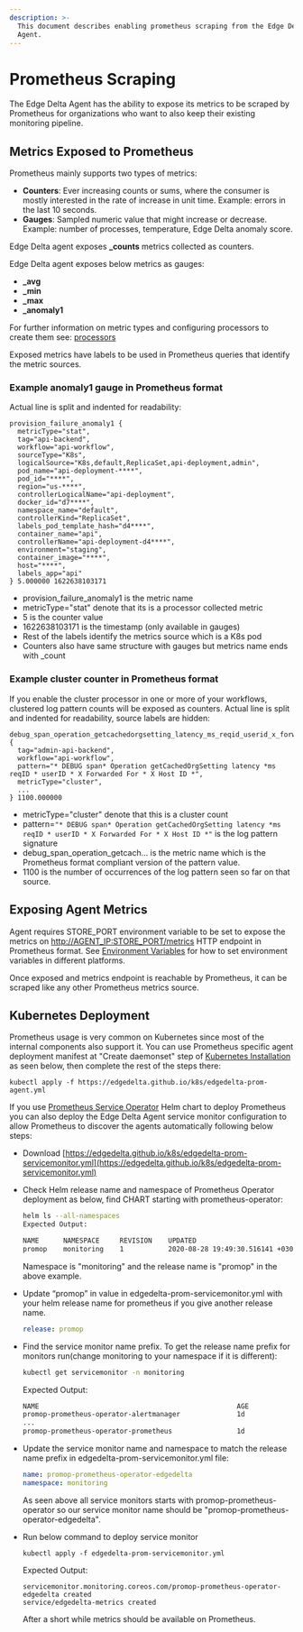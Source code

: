 ```yaml
---
description: >-
  This document describes enabling prometheus scraping from the Edge Delta
  Agent.
---
```


# Prometheus Scraping

The Edge Delta Agent has the ability to expose its metrics to be scraped by Prometheus for organizations who want to also keep their existing monitoring pipeline.

## Metrics Exposed to Prometheus

Prometheus mainly supports two types of metrics:

* **Counters**: Ever increasing counts or sums, where the consumer is mostly interested in the rate of increase in unit time. Example: errors in the last 10 seconds.
* **Gauges**: Sampled numeric value that might increase or decrease. Example: number of processes, temperature, Edge Delta anomaly score.

Edge Delta agent exposes **\_counts** metrics collected as counters.

Edge Delta agent exposes below metrics as gauges:

* **\_avg**
* **\_min**
* **\_max**
* **\_anomaly1**

For further information on metric types and configuring processors to create them see: [processors](../configuration/processors.md)

Exposed metrics have labels to be used in Prometheus queries that identify the metric sources.

### Example anomaly1 gauge in Prometheus format

Actual line is split and indented for readability:

```text
provision_failure_anomaly1 {
  metricType="stat",
  tag="api-backend",
  workflow="api-workflow",
  sourceType="K8s",
  logicalSource="K8s,default,ReplicaSet,api-deployment,admin",
  pod_name="api-deployment-****",
  pod_id="****",
  region="us-****",
  controllerLogicalName="api-deployment",
  docker_id="d7****",
  namespace_name="default",
  controllerKind="ReplicaSet",
  labels_pod_template_hash="d4****",
  container_name="api",
  controllerName="api-deployment-d4****",
  environment="staging",
  container_image="****",
  host="****",
  labels_app="api"
} 5.000000 1622638103171
```

* provision\_failure\_anomaly1 is the metric name
* metricType="stat" denote that its is a processor collected metric
* 5 is the counter value
* 1622638103171 is the timestamp \(only available in gauges\)
* Rest of the labels identify the metrics source which is a K8s pod
* Counters also have same structure with gauges but metrics name ends with \_count

### Example cluster counter in Prometheus format

If you enable the cluster processor in one or more of your workflows, clustered log pattern counts will be exposed as counters. Actual line is split and indented for readability, source labels are hidden:

```text
debug_span_operation_getcachedorgsetting_latency_ms_reqid_userid_x_forwarded_for_x_host_id {
  tag="admin-api-backend",
  workflow="api-workflow",
  pattern="* DEBUG span* Operation getCachedOrgSetting latency *ms reqID * userID * X Forwarded For * X Host ID *",
  metricType="cluster",
  ...
} 1100.000000
```

* metricType="cluster" denote that this is a cluster count
* pattern=`"* DEBUG span* Operation getCachedOrgSetting latency *ms reqID * userID * X Forwarded For * X Host ID *"` is the log pattern signature
* debug\_span\_operation\_getcach... is the metric name which is the  Prometheus format compliant version of the pattern value.
* 1100 is the number of occurrences of the log pattern seen so far on that source.

## Exposing Agent Metrics

Agent requires STORE\_PORT environment variable to be set to expose the metrics on [http://AGENT\_IP:STORE\_PORT/metrics](http://AGENT_IP:STORE_PORT/metrics) HTTP endpoint in Prometheus format. See [Environment Variables](../installation/environment-variables.md) for how to set environment variables in different platforms.

Once exposed and metrics endpoint is reachable by Prometheus, it can be scraped like any other Prometheus metrics source.

## Kubernetes Deployment

Prometheus usage is very common on Kubernetes since most of the internal components also support it. You can use Prometheus specific agent deployment manifest at "Create daemonset" step of [Kubernetes Installation](../installation/kubernetes.md) as seen below, then complete the rest of the steps there:

```text
kubectl apply -f https://edgedelta.github.io/k8s/edgedelta-prom-agent.yml
```

If you use [Prometheus Service Operator](https://github.com/prometheus-operator/prometheus-operator) Helm chart to deploy Prometheus you can also deploy the Edge Delta Agent service monitor configuration to allow Prometheus to discover the agents automatically following below steps:

* Download [https://edgedelta.github.io/k8s/edgedelta-prom-servicemonitor.yml](https://edgedelta.github.io/k8s/edgedelta-prom-servicemonitor.yml)
* Check Helm release name and namespace of Prometheus Operator deployment as below, find CHART starting with prometheus-operator:

  ```bash
  helm ls --all-namespaces
  Expected Output:

  NAME      NAMESPACE     REVISION    UPDATED                                 STATUS      CHART                        APP VERSION
  promop    monitoring    1           2020-08-28 19:49:30.516141 +0300 +03    deployed    prometheus-operator-9.3.1    0.38.1
  ```

  Namespace is "monitoring" and the release name is "promop" in the above example.

* Update “promop” in value in edgedelta-prom-servicemonitor.yml with your helm release name for prometheus if you give another release name.

  ```yaml
  release: promop
  ```

* Find the service monitor name prefix. To get the release name prefix for monitors run\(change monitoring to your namespace if it is different\):

  ```bash
  kubectl get servicemonitor -n monitoring
  ```

  Expected Output:

  ```bash
  NAME                                                 AGE
  promop-prometheus-operator-alertmanager              1d
  ...
  promop-prometheus-operator-prometheus                1d
  ```

* Update the service monitor name and namespace to match the release name prefix in edgedelta-prom-servicemonitor.yml file:

  ```yaml
  name: promop-prometheus-operator-edgedelta
  namespace: monitoring
  ```

  As seen above all service monitors starts with promop-prometheus-operator so our service monitor name should be "promop-prometheus-operator-edgedelta".

* Run below command to deploy service monitor

  ```text
  kubectl apply -f edgedelta-prom-servicemonitor.yml
  ```

  Expected Output:

  ```text
  servicemonitor.monitoring.coreos.com/promop-prometheus-operator-edgedelta created
  service/edgedelta-metrics created
  ```

  After a short while metrics should be available on Prometheus.

